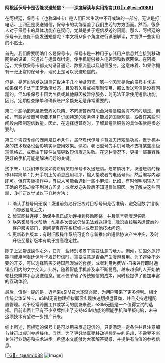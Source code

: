 **阿根廷保号卡是否能发送短信？——深度解读与实用指南[[TG💪+ @esim1088](https://t.me/s/esim1088)]**

在阿根廷，保号卡（也称SIM卡）是人们日常生活中不可或缺的一部分。无论是打电话、上网还是发送短信，保号卡的功能覆盖了我们生活的方方面面。然而，很多人对于保号卡的具体功能存在疑问，尤其是关于短信发送的问题。那么，阿根廷的保号卡到底能不能发送短信呢？本文将从多个角度进行详细解读，并提供一些实用的小贴士。

首先，我们需要明确什么是保号卡。保号卡是一种用于存储用户信息并连接到移动网络的设备。它通过与运营商绑定，使手机能够接入电话网和数据网络。在阿根廷，大多数保号卡都支持语音通话、数据流量以及短信服务。这意味着，如果你拥有一张正常的保号卡，理论上是可以发送短信的。

但是，是否能够发送短信还取决于几个关键因素。第一个因素是你的保号卡状态。如果保号卡处于正常激活状态，且没有欠费或被限制使用，那么发送短信是没有问题的。但如果保号卡因为欠费或其他原因被暂停服务，则无法正常使用短信功能。因此，定期检查账单和确保账户余额充足是非常重要的。

第二个影响因素是运营商的政策。不同运营商可能会对短信服务有不同的规定。例如，有些运营商可能要求用户订阅特定的服务包才能发送国际短信，或者在某些时间段内限制短信数量。因此，在选择运营商时，了解其短信服务的具体条款是很必要的。

第三个需要考虑的因素是技术条件。虽然现代保号卡普遍支持短信功能，但手机本身的技术规格也会影响实际使用效果。例如，老旧型号的手机可能不支持某些高级短信格式，或者由于硬件故障导致短信发送失败。在这种情况下，更换一部兼容性更好的手机可能是解决问题的关键。

接下来，让我们来谈谈如何正确使用保号卡发送短信。通常情况下，发送短信的操作非常简单：打开手机上的消息应用程序，输入接收者的电话号码，然后编写内容即可。但在实际操作中，有些人可能会遇到一些小麻烦。比如，有时候明明输入了正确的号码却收不到对方回复；或者发送失败后不知道具体原因。为了解决这些问题，我们可以尝试以下几种方法：

1. 确认手机号码无误：发送前务必仔细核对目标号码是否准确，避免因数字错误而导致信息丢失。
2. 检查网络连接：确保手机已成功连接到移动网络，并且信号强度足够强。
3. 联系客服寻求帮助：如果多次尝试仍然无法发送短信，建议直接联系运营商的客户服务部门，询问是否存在系统维护或者其他技术问题。
4. 更新软件版本：有时旧版操作系统可能会与新推出的短信协议产生冲突，及时升级至最新版本有助于提高稳定性。

除了上述常规操作之外，还有一些特别场景下需要注意的地方。例如，在国外旅行期间使用阿根廷保号卡发送短信时，需要注意是否会产生漫游费用。为了避免不必要的开支，可以选择购买支持国际漫游的套餐，或者利用免费Wi-Fi来进行即时通讯应用内的文字交流。此外，随着智能手机普及率不断提高，越来越多的人开始依赖社交媒体平台发送信息，这不仅节省了传统短信的成本，同时也提供了更加丰富的互动体验。

最后，值得一提的是，近年来eSIM技术逐渐兴起，为用户带来了更多便利。相比传统实体SIM卡，eSIM无需物理插拔即可实现快速切换运营商，并且支持远程配置管理。对于经常跨国工作或学习的朋友来说，eSIM无疑是一个值得尝试的选择。目前市面上已有不少品牌推出了支持eSIM功能的智能手机和平板电脑，未来这项技术有望进一步推广开来。

综上所述，阿根廷的保号卡是可以用来发送短信的，只要满足一定条件并且注意细节就可以顺利完成操作。当然，为了更好地享受移动通信带来的乐趣，还需要不断关注行业动态和技术进步。希望本文能够为大家解答疑惑，并提供有价值的参考信息。

[[TG💪+ @esim1088](https://t.me/s/esim1088) ![Image](https://i.postimg.cc/4NQfJmqS/Snipaste-2025-05-13-00-14-12.png)]
